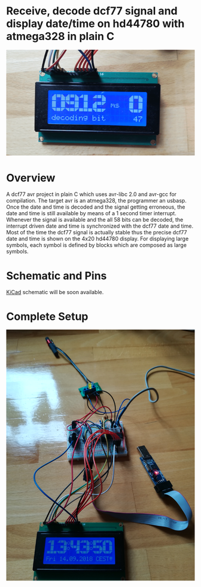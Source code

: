Receive, decode dcf77 signal and display date/time on hd44780 with atmega328 in plain C
==============

![](imgs/demo.gif)

# Overview
A dcf77 avr project in plain C which uses avr-libc 2.0 and avr-gcc for compilation.
The target avr is an atmega328, the programmer an usbasp. Once the date and time is decoded
and the signal getting erroneous, the date and time is still available by means of a 1 second
timer interrupt. Whenever the signal is available and the all 58 bits can be decoded, the interrupt driven
date and time is synchronized with the dcf77 date and time. Most of the time the dcf77 signal is actually stable
thus the precise dcf77 date and time is shown on the 4x20 hd44780 display.
For displaying large symbols, each symbol is defined by blocks which are composed as large symbols.

# Schematic and Pins
[KiCad](http://kicad-pcb.org/) schematic will be soon available.

# Complete Setup
 ![](imgs/overview.jpg)
